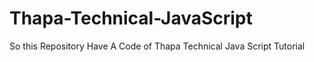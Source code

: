 # Thapa-Technical-JavaScript
So this Repository Have A Code of Thapa Technical Java Script Tutorial
